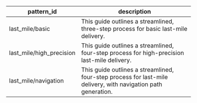 | pattern_id | description |
| --- | --- |
| last_mile/basic | This guide outlines a streamlined, three-step process for basic last-mile delivery. |
| last_mile/high_precision | This guide outlines a streamlined, four-step process for high-precision last-mile delivery. |
| last_mile/navigation | This guide outlines a streamlined, four-step process for last-mile delivery, with navigation path generation. |
